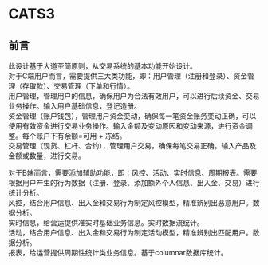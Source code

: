 # CATS3

## 前言
此设计基于大道至简原则，从交易系统的基本功能开始设计。  
对于C端用户而言，需要提供三大类功能，即：用户管理（注册和登录）、资金管理（存取款）、交易管理（下单和行情）。  
用户管理，管理用户的信息，确保用户为合法有效用户，可以进行后续资金、交易业务操作。输入用户基础信息，登记造册。   
资金管理（账户钱包），管理用户资金变动，确保每一笔资金账务变动正确，可以使用有效资金进行交易业务操作。输入金额及变动原因和变动来源，进行资金调整。每个账户下有余额=可用 + 冻结。    
交易管理（现货、杠杆、合约），管理用户交易，确保每笔交易正确。输入产品及金额或数量，进行交易。  

对于B端而言，需要添加辅助功能，即：风控、活动、实时信息、周期报表。需要根据用户产生的行为数据（注册、登录、添加额外个人信息、出入金、交易）进行统计分析。  
风控，结合用户信息、出入金和交易行为制定风控模型，精准辨别出恶意用户。数据分析。      
实时信息，给营运提供准实时基础业务信息。实时数据流统计。    
活动，结合用户信息、出入金和交易行为制定活动模型，精准辨别出匹配用户。数据分析。      
报表，给运营提供周期性统计类业务信息。基于columnar数据库统计。  


